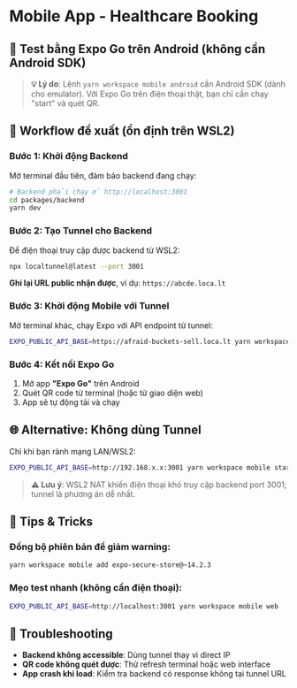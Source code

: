 # Mobile App - Healthcare Booking

## 📱 Test bằng Expo Go trên Android (không cần Android SDK)

> **💡 Lý do**: Lệnh `yarn workspace mobile android` cần Android SDK (dành cho emulator). Với Expo Go trên điện thoại thật, bạn chỉ cần chạy "start" và quét QR.

## 🚀 Workflow đề xuất (ổn định trên WSL2)

### Bước 1: Khởi động Backend
Mở terminal đầu tiên, đảm bảo backend đang chạy:
```bash
# Backend phải chạy ở http://localhost:3001
cd packages/backend
yarn dev
```

### Bước 2: Tạo Tunnel cho Backend
Để điện thoại truy cập được backend từ WSL2:
```bash
npx localtunnel@latest --port 3001
```
**Ghi lại URL public nhận được**, ví dụ: `https://abcde.loca.lt`

### Bước 3: Khởi động Mobile với Tunnel
Mở terminal khác, chạy Expo với API endpoint từ tunnel:
```bash
EXPO_PUBLIC_API_BASE=https://afraid-buckets-sell.loca.lt yarn workspace mobile start --tunnel
```

### Bước 4: Kết nối Expo Go
1. Mở app **"Expo Go"** trên Android
2. Quét QR code từ terminal (hoặc từ giao diện web)
3. App sẽ tự động tải và chạy

## 🌐 Alternative: Không dùng Tunnel

Chỉ khi bạn rành mạng LAN/WSL2:
```bash
EXPO_PUBLIC_API_BASE=http://192.168.x.x:3001 yarn workspace mobile start --lan
```

> **⚠️ Lưu ý**: WSL2 NAT khiến điện thoại khó truy cập backend port 3001; tunnel là phương án dễ nhất.

## 🔧 Tips & Tricks

### Đồng bộ phiên bản để giảm warning:
```bash
yarn workspace mobile add expo-secure-store@~14.2.3
```

### Mẹo test nhanh (không cần điện thoại):
```bash
EXPO_PUBLIC_API_BASE=http://localhost:3001 yarn workspace mobile web
```

## 🚨 Troubleshooting

- **Backend không accessible**: Dùng tunnel thay vì direct IP
- **QR code không quét được**: Thử refresh terminal hoặc web interface
- **App crash khi load**: Kiểm tra backend có response không tại tunnel URL